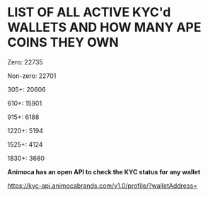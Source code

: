 # LIST OF ALL ACTIVE KYC'd WALLETS AND HOW MANY APE COINS THEY OWN

Zero: 22735

Non-zero: 22701

305+: 20606

610+: 15901

915+: 6188

1220+: 5194

1525+: 4124

1830+: 3680

**Animoca has an open API to check the KYC status for any wallet**

https://kyc-api.animocabrands.com/v1.0/profile/?walletAddress=